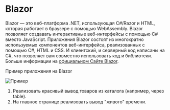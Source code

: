 # Blazor

Blazor — это веб-платформа .NET, использующая C#/Razor и HTML, которая работает в браузере с помощью WebAssembly.
Blazor позволяет создавать интерактивные веб-интерфейсы с помощью C# вместо JavaScript. Приложения Blazor состоят из многократно используемых компонентов веб-интерфейса, реализованных с помощью C#, HTML и CSS. И клиентский, и серверный код написаны на C#, что позволяет вам совместно использовать код и библиотеки. Больше информации на [официальном Сайте Blazor](https://dotnet.microsoft.com/en-us/apps/aspnet/web-apps/blazor).

Пример приложения на Blazor

![Пример](https://www.codeproject.com/KB/Articles/1262541/blazordocker36.png)

1. Реализовать красивый вывод товаров из каталога (например, через table).
2. На главное странице реализовать вывод "живого" времени.
